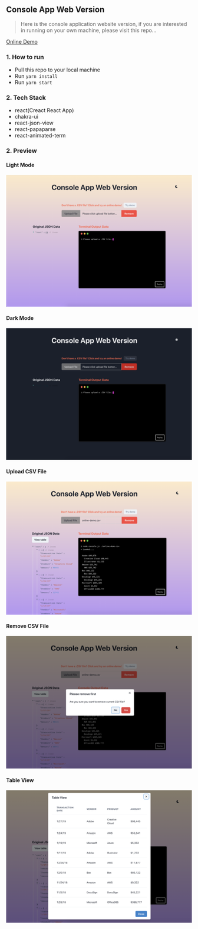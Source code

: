## Console App Web Version

> Here is the console application website version, if you are interested in running on your own machine, please visit this repo...

[Online Demo](https://chenxii.xyz)

### 1. How to run

- Pull this repo to your local machine
- Run `yarn install`
- Run `yarn start`

### 2. Tech Stack

- react(Creact React App)
- chakra-ui
- react-json-view
- react-papaparse
- react-animated-term

### 2. Preview

#### Light Mode

![image-20191025143441031](./images/light-mode.png)

#### Dark Mode

![image-20191025143441031](./images/dark-mode.png)

#### Upload CSV File

![image-20191025143441031](./images/preview1.png)

#### Remove CSV File

![image-20191025143441031](./images/preview2.png)

#### Table View

![image-20191025143441031](./images/preview3.png)

